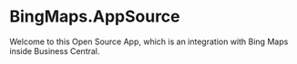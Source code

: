 # BingMaps.AppSource
Welcome to this Open Source App, which is an integration with Bing Maps inside Business Central.

